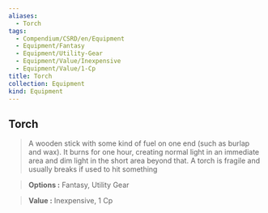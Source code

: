 ```yaml
---
aliases:
  - Torch
tags:
  - Compendium/CSRD/en/Equipment
  - Equipment/Fantasy
  - Equipment/Utility-Gear
  - Equipment/Value/Inexpensive
  - Equipment/Value/1-Cp
title: Torch
collection: Equipment
kind: Equipment
---
```

## Torch    
    
>A wooden stick with some kind of fuel on one end (such as burlap and wax). It burns for one hour, creating normal light in an immediate area and dim light in the short area beyond that. A torch is fragile and usually breaks if used to hit something    
> **Options :** Fantasy, Utility Gear    
> **Value :** Inexpensive, 1 Cp